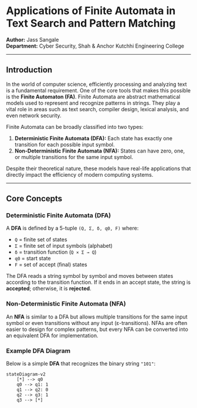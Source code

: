 # Applications of Finite Automata in Text Search and Pattern Matching

**Author:** Jass Sangale  
**Department:** Cyber Security, Shah & Anchor Kutchhi Engineering College  

---

## Introduction

In the world of computer science, efficiently processing and analyzing text is a fundamental requirement. One of the core tools that makes this possible is the **Finite Automaton (FA)**. Finite Automata are abstract mathematical models used to represent and recognize patterns in strings. They play a vital role in areas such as text search, compiler design, lexical analysis, and even network security.

Finite Automata can be broadly classified into two types:

1. **Deterministic Finite Automata (DFA):** Each state has exactly one transition for each possible input symbol.  
2. **Non-Deterministic Finite Automata (NFA):** States can have zero, one, or multiple transitions for the same input symbol.  

Despite their theoretical nature, these models have real-life applications that directly impact the efficiency of modern computing systems.

---

## Core Concepts

### Deterministic Finite Automata (DFA)

A **DFA** is defined by a 5-tuple `(Q, Σ, δ, q0, F)` where:  

- `Q` = finite set of states  
- `Σ` = finite set of input symbols (alphabet)  
- `δ` = transition function (`Q × Σ → Q`)  
- `q0` = start state  
- `F` = set of accept (final) states  

The DFA reads a string symbol by symbol and moves between states according to the transition function. If it ends in an accept state, the string is **accepted**; otherwise, it is **rejected**.

### Non-Deterministic Finite Automata (NFA)

An **NFA** is similar to a DFA but allows multiple transitions for the same input symbol or even transitions without any input (ε-transitions). NFAs are often easier to design for complex patterns, but every NFA can be converted into an equivalent DFA for implementation.

### Example DFA Diagram

Below is a simple **DFA** that recognizes the binary string `"101"`:

```mermaid
stateDiagram-v2
    [*] --> q0
    q0 --> q1: 1
    q1 --> q2: 0
    q2 --> q3: 1
    q3 --> [*]
